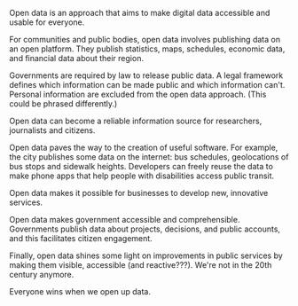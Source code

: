 Open data is an approach that aims to make digital data accessible and usable for everyone.

For communities and public bodies, open data involves publishing data on an open platform. They publish statistics, maps, schedules, economic data, and financial data about their region.

Governments are required by law to release public data. A legal framework defines which information can be made public and which information can't. Personal information are excluded from the open data approach. (This could be phrased differently.)

Open data can become a reliable information source for researchers, journalists and citizens.

Open data paves the way to the creation of useful software. For example, the city publishes some data on the internet: bus schedules, geolocations of bus stops and sidewalk heights. Developers can freely reuse the data to make phone apps that help people with disabilities access public transit.

Open data makes it possible for businesses to develop new, innovative services.

Open data makes government accessible and comprehensible. Governments publish data about projects, decisions, and public accounts, and this facilitates citizen engagement.

Finally, open data shines some light on improvements in public services by making them visible, accessible (and reactive???). We're not in the 20th century anymore.

Everyone wins when we open up data.
